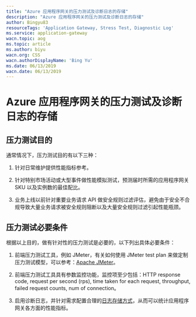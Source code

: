 ```yaml
---
title: "Azure 应用程序网关的压力测试及诊断日志的存储"
description: "Azure 应用程序网关的压力测试及诊断日志的存储"
author: Bingyu83
resourceTags: 'Application Gateway, Stress Test, Diagnostic Log'
ms.service: application-gateway
wacn.topic: aog
ms.topic: article
ms.author: biyu
wacn.org: CSS
wacn.authorDisplayName: 'Bing Yu'
ms.date: 06/13/2019
wacn.date: 06/13/2019
---
```


# Azure 应用程序网关的压力测试及诊断日志的存储

## 压力测试目的

通常情况下，压力测试目的有以下三种：

1. 针对日常维护提供性能指标参考。

2. 针对特别市场活动或大型事件做性能模拟测试，预测届时所需的应用程序网关 SKU 以及实例数的最佳配比。

3. 业务上线以前针对重要业务请求 API 做安全规则过滤评估，避免由于安全不合规导致大量业务请求被安全规则阻断以及大量安全规则过滤引起性能瓶颈。

## 压力测试必要条件

根据以上目的，做有针对性的压力测试是必要的，以下列出具体必要条件：

1. 前端压力测试工具，例如 JMeter，有关如何使用 JMeter test plan 来做定制压力测试模型，可以参考：[Apache JMeter](http://jmeter.apache.org/usermanual/build-web-test-plan.html)。

2. 前端压力测试工具具有参数监控功能，监控项至少包括：HTTP response code, request per second (rps), time taken for each request, throughput, failed request counts, num of connection。

3. 启用诊断日志，并针对需求配置合理的[日志存储方式](https://docs.azure.cn/zh-cn/articles/azure-operations-guide/application-gateway/aog-application-gateway-diagnostic-log-details-and-compliance-requirements)，从而可以统计应用程序网关各方面的性能指标。